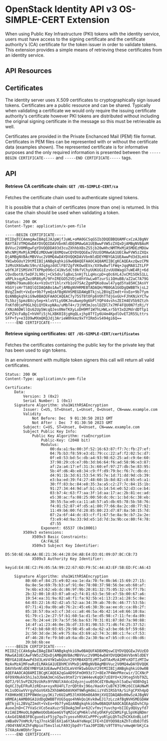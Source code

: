OpenStack Identity API v3 OS-SIMPLE-CERT Extension
==================================================

When using Public Key Infrastructure (PKI) tokens with the identity service,
users must have access to the signing certificate and the certificate
authority's (CA) certificate for the token issuer in order to validate tokens.
This extension provides a simple means of retrieving these certificates from an
identity service.

API Resources
-------------

## Certificates

The identity server uses X.509 certificates to cryptographically sign issued
tokens. Certificates are a public resource and can be shared. Typically when
validating a certificate we would only require the issuing certificate
authority's certificate however PKI tokens are distributed without including
the original signing certificate in the message so this must be retrievable as
well.

Certificates are provided in the Private Enchanced Mail (PEM) file format.
Certificates in PEM files can be represented with or without the certificate
data (examples shown). The represented certificate is for informative purposes
and the only required information is presented between the `-----BEGIN
CERTIFICATE-----` and `-----END CERTIFICATE-----` tags.

API
---

#### Retrieve CA certificate chain: `GET /OS-SIMPLE-CERT/ca`

Fetches the certificate chain used to authenticate signed tokens.

It is possible that a chain of certificates (more than one) is returned. In
this case the chain should be used when validating a token.


    Status: 200 OK
    Content-Type: application/x-pem-file

    -----BEGIN CERTIFICATE-----
    MIIDgTCCAmmgAwIBAgIJAJpWjfJuWL+oMA0GCSqGSIb3DQEBBQUAMFcxCzAJBgNV
    BAYTAlVTMQ4wDAYDVQQIDAVVbnNldDEOMAwGA1UEBwwFVW5zZXQxDjAMBgNVBAoM
    BVVuc2V0MRgwFgYDVQQDDA93d3cuZXhhbXBsZS5jb20wHhcNMTMxMjA5MDEzMDUw
    WhcNMjMxMjA3MDEzMDUwWjBXMQswCQYDVQQGEwJVUzEOMAwGA1UECAwFVW5zZXQx
    DjAMBgNVBAcMBVVuc2V0MQ4wDAYDVQQKDAVVbnNldDEYMBYGA1UEAwwPd3d3LmV4
    YW1wbGUuY29tMIIBIjANBgkqhkiG9w0BAQEFAAOCAQ8AMIIBCgKCAQEAxzQwzCPN
    3zMsUX6GwNcS9n/dJq4gzddClFB7ZgfVKOwdEVx/XX9w8wflFWq+JqqMA81ZtLFP
    w0fKJFISMSVH7TXPRp096cC41Nv5dCt0kfVChyUUKUGiEzvUU8WagU7uWE4Rj+6d
    CQvdbot0/5eDFJL90cj+Ck5dn/lqBxLSnHjTLLqHscpD+qOc6XL4JxCM1SOkS1LL
    aRPLksqyKZwz8R86yR/9FnIREGO52VDje0hYUwLw0TzurSi1QHuBB/aZ2aC7A79G
    YBBMo79amu8Oc4x+VzOxtY1hlrxYb1oV7SAcZgmPQKo8uwl47yqd5Ya85HC3AsVY
    HSGYjsHrTS8QlQIDAQABo1AwTjAMBgNVHRMEBTADAQH/MB0GA1UdDgQWBBTkjsL2
    BVqZImdt+VxEo+9b7fymQzAfBgNVHSMEGDAWgBTkjsL2BVqZImdt+VxEo+9b7fym
    QzANBgkqhkiG9w0BAQUFAAOCAQEAC7y75ST8tOFp6VOhTTdjGxGU+FJhKNikYCfw
    TL5bzjSpmzBXcy5ep+klxVtLyU0KJeuAwep9g6bPlYQP44vshsZEIH4EV5b9Ztzh
    FnKfd0jeP0GLhQiQYDkvpNAu/uMbT4+/3jhM3mJoslDZDl7x7MF4FQU0N7fzRj/Y
    /XNzA6DWllQs62Up5WcqQJes0NeTKXyLoDH9Mf1W7hLHWLxr5bY3xD2MdrdDTtp1
    KxPZVcFaBpI+hVHfi5jhLXBK0I8jgHqQLxjhp8TfIy6U4m4KpdlOvET2R55Lttrs
    SFP+fy+e3IO9wMXmQKQJdj3ArieW0hkmz9xTYIRm5vS494gi6Q==
    -----END CERTIFICATE-----

#### Retrieve signing certificates: `GET /OS-SIMPLE-CERT/certificates`

Fetches the certificates containing the public key for the private key that has
been used to sign tokens.

In an environment with multiple token signers this call will return all valid
certificates.

    Status: 200 OK
    Content-Type: application/x-pem-file

    Certificate:
        Data:
            Version: 3 (0x2)
            Serial Number: 1 (0x1)
        Signature Algorithm: sha1WithRSAEncryption
            Issuer: C=US, ST=Unset, L=Unset, O=Unset, CN=www.example.com
            Validity
                Not Before: Dec  9 01:30:50 2013 GMT
                Not After : Dec  7 01:30:50 2023 GMT
            Subject: C=US, ST=Unset, O=Unset, CN=www.example.com
            Subject Public Key Info:
                Public Key Algorithm: rsaEncryption
                    Public-Key: (2048 bit)
                    Modulus:
                        00:da:a1:9a:00:3f:52:16:63:87:f7:7c:fb:27:ef:
                        04:7b:b3:f8:59:e3:d1:79:cc:22:af:f2:02:5c:d7:
                        0f:e8:53:bd:5c:db:a4:93:98:62:25:ad:c9:6e:60:
                        37:98:29:c6:e7:0b:3d:b6:64:f6:ad:58:96:e3:87:
                        af:2a:a4:17:ef:31:3c:60:ef:97:27:db:5e:83:95:
                        5b:4f:d6:4b:e8:34:c9:ff:d9:79:bc:f6:7c:db:dc:
                        d4:91:1b:3d:61:53:54:95:7e:1d:71:dd:9d:cb:39:
                        e3:ba:ed:39:f4:27:48:60:1b:8d:82:c8:65:e5:a1:
                        30:ff:83:bc:84:e8:35:3a:a5:c2:27:7c:84:15:1b:
                        91:27:34:44:9d:af:b1:cb:14:54:e0:52:d3:ce:b4:
                        03:b7:4c:63:f7:aa:3f:1d:aa:17:ac:2b:81:ec:ad:
                        e5:30:ac:fa:08:25:00:50:dc:0c:1c:bd:6c:38:eb:
                        30:55:5a:e0:ca:11:a8:57:a5:db:65:78:5b:58:76:
                        f4:01:52:87:4f:d5:a1:80:77:66:8a:2c:d8:77:92:
                        11:49:b6:00:fd:28:85:80:23:d7:87:8a:50:15:7d:
                        07:2a:6f:44:dc:83:cf:f1:67:5e:8a:9c:b7:2a:2e:
                        f3:e9:4d:9a:33:9d:e5:1d:7d:3a:9b:ce:80:f4:78:
                        d7:55
                    Exponent: 65537 (0x10001)
            X509v3 extensions:
                X509v3 Basic Constraints:
                    CA:FALSE
                X509v3 Subject Key Identifier:
                    D5:50:6E:6A:AA:8E:21:36:44:28:D4:AB:E4:D3:01:09:D7:BC:CB:73
                X509v3 Authority Key Identifier:
                    keyid:E4:8E:C2:F6:05:5A:99:22:67:6D:F9:5C:44:A3:EF:5B:ED:FC:A6:43

        Signature Algorithm: sha1WithRSAEncryption
             80:60:ef:84:25:e9:02:ea:1e:da:70:fe:0b:b6:15:69:27:15:
             0a:8e:5e:69:7b:b3:af:91:0e:78:08:37:98:56:be:eb:60:af:
             7e:6b:e3:62:eb:dc:86:9f:9b:20:81:32:75:05:32:c9:f7:7b:
             2b:32:00:10:83:07:a0:e2:f4:81:63:5e:50:e7:5b:00:67:a6:
             19:54:ea:31:9a:02:a8:f1:fa:92:5b:e1:13:23:a1:28:5c:8e:
             64:03:22:16:02:d2:a5:52:aa:34:39:ab:70:0c:46:77:53:5b:
             07:71:41:0a:0b:a8:76:2c:45:e6:38:3b:aa:ee:dc:ca:8b:2f:
             85:18:57:0a:e3:cf:3d:cc:a8:46:5a:4b:42:14:e8:66:10:8a:
             91:79:c1:2e:27:5f:b1:60:5a:d1:5e:d5:98:c7:11:fe:da:89:
             ee:7b:24:e4:19:7a:5f:56:ba:63:70:31:01:87:8d:7a:90:88:
             14:4f:a1:23:46:0e:3b:df:33:01:98:53:71:d6:f4:25:37:52:
             ff:43:b8:60:03:65:29:98:45:a8:da:62:a3:be:66:bf:59:68:
             2c:50:3d:de:36:e9:75:8a:d3:69:a2:74:3c:80:c1:fe:cf:53:
             4f:46:28:fe:f9:b0:a9:6a:db:2a:30:9a:e7:b5:c0:cc:0b:d6:
             39:b8:6b:ee
    -----BEGIN CERTIFICATE-----
    MIIDZjCCAk6gAwIBAgIBATANBgkqhkiG9w0BAQUFADBXMQswCQYDVQQGEwJVUzEO
    MAwGA1UECAwFVW5zZXQxDjAMBgNVBAcMBVVuc2V0MQ4wDAYDVQQKDAVVbnNldDEY
    MBYGA1UEAwwPd3d3LmV4YW1wbGUuY29tMB4XDTEzMTIwOTAxMzA1MFoXDTIzMTIw
    NzAxMzA1MFowRzELMAkGA1UEBhMCVVMxDjAMBgNVBAgMBVVuc2V0MQ4wDAYDVQQK
    DAVVbnNldDEYMBYGA1UEAwwPd3d3LmV4YW1wbGUuY29tMIIBIjANBgkqhkiG9w0B
    AQEFAAOCAQ8AMIIBCgKCAQEA2qGaAD9SFmOH93z7J+8Ee7P4WePRecwir/ICXNcP
    6FO9XNukk5hiJa3JbmA3mCnG5ws9tmT2rViW44evKqQX7zE8YO+XJ9teg5VbT9ZL
    6DTJ/9l5vPZ829zUkRs9YVNUlX4dcd2dyznjuu059CdIYBuNgshl5aEw/4O8hOg1
    OqXCJ3yEFRuRJzREna+xyxRU4FLTzrQDt0xj96o/HaoXrCuB7K3lMKz6CCUAUNwM
    HL1sOOswVVrgyhGoV6XbZXhbWHb0AVKHT9WhgHdmiizYd5IRSbYA/SiFgCPXh4pQ
    FX0HKm9E3IPP8Wdeipy3Ki7z6U2aM53lHX06m86A9HjXVQIDAQABo00wSzAJBgNV
    HRMEAjAAMB0GA1UdDgQWBBTVUG5qqo4hNkQo1Kvk0wEJ17zLczAfBgNVHSMEGDAW
    gBTkjsL2BVqZImdt+VxEo+9b7fymQzANBgkqhkiG9w0BAQUFAAOCAQEAgGDvhCXp
    Auoe2nD+C7YVaScVCo5eaXuzr5EOeAg3mFa+62CvfmvjYuvchp+bIIEydQUyyfd7
    KzIAEIMHoOL0gWNeUOdbAGemGVTqMZoCqPH6klvhEyOhKFyOZAMiFgLSpVKqNDmr
    cAxGd1NbB3FBCguodixF5jg7qu7cyosvhRhXCuPPPcyoRlpLQhToZhCKkXnBLidf
    sWBa0V7VmMcR/tqJ7nsk5Bl6X1a6Y3AxAYeNepCIFE+hI0YOO98zAZhTcdb0JTdS
    /0O4YANlKZhFqNpio75mv1loLFA93jbpdYrTaaJ0PIDB/s9TT0Yo/vmwqWrbKjCa
    57XAzAvWObhr7g==
    -----END CERTIFICATE-----
